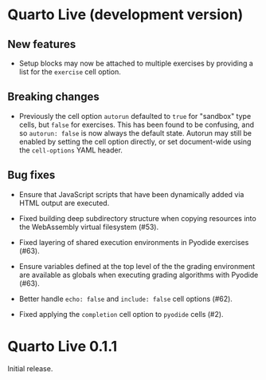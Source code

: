 # Quarto Live (development version)

## New features

* Setup blocks may now be attached to multiple exercises by providing a list for the `exercise` cell option.

## Breaking changes

* Previously the cell option `autorun` defaulted to `true` for "sandbox" type cells, but `false` for exercises. This has been found to be confusing, and so `autorun: false` is now always the default state. Autorun may still be enabled by setting the cell option directly, or set document-wide using the `cell-options` YAML header.

## Bug fixes

* Ensure that JavaScript scripts that have been dynamically added via HTML output are executed.

* Fixed building deep subdirectory structure when copying resources into the WebAssembly virtual filesystem (#53).

* Fixed layering of shared execution environments in Pyodide exercises (#63).

* Ensure variables defined at the top level of the the grading environment are available as globals when executing grading algorithms with Pyodide (#63).

* Better handle `echo: false` and `include: false` cell options (#62).

* Fixed applying the `completion` cell option to `pyodide` cells (#2).

# Quarto Live 0.1.1

Initial release.
